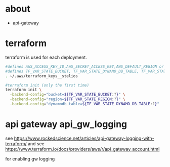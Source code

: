 # about
- api-gateway

# terraform
terraform is used for each deployment.

```sh
#defines AWS_ACCESS_KEY_ID,AWS_SECRET_ACCESS_KEY,AWS_DEFAULT_REGION or AWS_PROFILE
#defines TF_VAR_STATE_BUCKET, TF_VAR_STATE_DYNAMO_DB_TABLE, TF_VAR_STATE_REGION
. ~/.aws/terraform_keys__stelios

#terraform init (only the first time)
terraform init \
  -backend-config="bucket=${TF_VAR_STATE_BUCKET:?}" \
  -backend-config="region=${TF_VAR_STATE_REGION:?}" \
  -backend-config="dynamodb_table=${TF_VAR_STATE_DYNAMO_DB_TABLE:?}"
```

# api gateway api_gw_logging
see https://www.rockedscience.net/articles/api-gateway-logging-with-terraform/
and see https://www.terraform.io/docs/providers/aws/r/api_gateway_account.html

for enabling gw logging 
